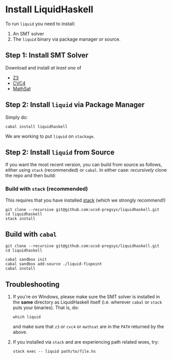 # Install LiquidHaskell

To run `liquid` you need to install:

1. An SMT solver
2. The `liquid` binary via package manager *or* source.


## Step 1: Install SMT Solver

Download and install *at least one* of

+ [Z3](https://github.com/Z3Prover/z3)
+ [CVC4](http://cvc4.cs.nyu.edu/)
+ [MathSat](http://mathsat.fbk.eu/download.html)


## Step 2: Install `liquid` via Package Manager

Simply do:

    cabal install liquidhaskell

We are working to put `liquid` on `stackage`.

## Step 2: Install `liquid` from Source

If you want the most recent version, you can build from source as follows,
either using `stack` (recommended) or `cabal`. In either case: *recursively*
clone the repo and then build:

### Build with `stack` (recommended)

This requires that you have installed [stack][stack] (which we strongly recommend!)

    git clone --recursive git@github.com:ucsd-progsys/liquidhaskell.git
    cd liquidhaskell
    stack install

## Build with `cabal`

    git clone --recursive git@github.com:ucsd-progsys/liquidhaskell.git
    cd liquidhaskell

    cabal sandbox init
    cabal sandbox add-source ./liquid-fixpoint
    cabal install

## Troubleshooting


1. If you're on Windows, please make sure the SMT solver is installed
    in the **same** directory as LiquidHaskell itself (i.e. wherever
    `cabal` or `stack` puts your binaries). That is, do:

    ```
    which liquid
    ```

    and make sure that `z3` or `cvc4` or `mathsat` are in the `PATH`
    returned by the above.

2. If you installed via `stack` and are experiencing path related woes, try:

    ```
    stack exec -- liquid path/to/file.hs
    ```

[stack]: https://github.com/commercialhaskell/stack/blob/master/doc/install_and_upgrade.md
